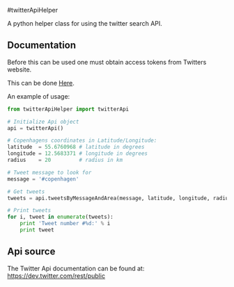 #twitterApiHelper

A python helper class for using the twitter search API.

## Documentation

Before this can be used one must obtain access tokens from Twitters website.

This can be done [Here](https://dev.twitter.com/oauth/overview).

An example of usage:

```python
from twitterApiHelper import twitterApi
```

```python
# Initialize Api object
api = twitterApi()

# Copenhagens coordinates in Latitude/Longitude:
latitude  = 55.6760968 # latitude in degrees
longitude = 12.5683371 # longitude in degrees
radius    = 20         # radius in km

# Tweet message to look for
message = '#copenhagen'

# Get tweets
tweets = api.tweetsByMessageAndArea(message, latitude, longitude, radius)

# Print tweets
for i, tweet in enumerate(tweets):
    print 'Tweet number #%d:' % i
    print tweet
```

## Api source

The Twitter Api documentation can be found at: https://dev.twitter.com/rest/public
